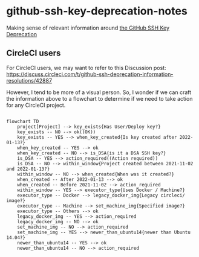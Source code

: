 # github-ssh-key-deprecation-notes

Making sense of relevant information around [the GitHub SSH Key Deprecation](https://github.blog/2021-09-01-improving-git-protocol-security-github/)

## CircleCI users

For CircleCI users, we may want to refer to this Discussion post:
https://discuss.circleci.com/t/github-ssh-deprecation-information-resolutions/42887

However, I tend to be more of a visual person.
So, I wonder if we can craft the information above to a flowchart to determine if we need to take action for any CircleCI project.


```mermaid

flowchart TD
    project[Project] --> key_exists{Has User/Deploy key?}
    key_exists -- NO --> ok((OK))
    key_exists -- YES --> when_key_created{Is key created after 2022-01-13?}
    when_key_created -- YES --> ok
    when_key_created -- NO --> is_DSA{is it a DSA SSH key?}
    is_DSA -- YES --> action_required((Action required))
    is_DSA -- NO --> within_window{Project created between 2021-11-02 and 2022-01-13?}
    within_window -- NO --> when_created{When was it created?}
    when_created -- After 2022-01-13 --> ok
    when_created -- Before 2021-11-02 --> action_required
    within_window -- YES --> executor_type{Uses Docker / Machine?}
    executor_type -- Docker --> legacy_docker_img{Legacy circleci/ image?}
    executor_type -- Machine --> set_machine_img{Specified image?}
    executor_type -- Others --> ok
    legacy_docker_img -- YES --> action_required
    legacy_docker_img -- NO --> ok
    set_machine_img -- NO --> action_required
    set_machine_img -- YES --> newer_than_ubuntu14{newer than Ubuntu 14.04?}
    newer_than_ubuntu14 -- YES --> ok
    newer_than_ubuntu14 -- NO --> action_required
```
